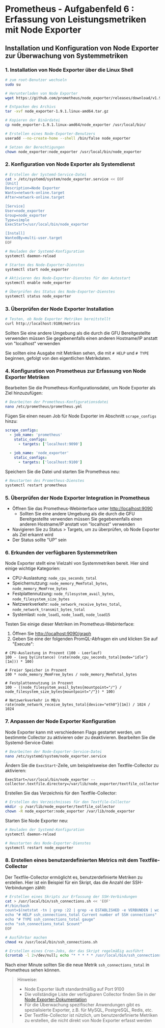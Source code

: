# Prometheus - Aufgabenfeld 6 : Erfassung von Leistungsmetriken mit Node Exporter

## Installation und Konfiguration von Node Exporter zur Überwachung von Systemmetriken

### 1. Installation von Node Exporter über die Linux Shell

```bash
# zum root-Benutzer wechseln
sudo su

# Herunterladen von Node Exporter
wget https://github.com/prometheus/node_exporter/releases/download/v1.9.1/node_exporter-1.9.1.linux-amd64.tar.gz

# Entpacken des Archivs
tar -xvf node_exporter-1.9.1.linux-amd64.tar.gz

# Kopieren der Binärdatei
cp node_exporter-1.9.1.linux-amd64/node_exporter /usr/local/bin/

# Erstellen eines Node-Exporter-Benutzers
useradd --no-create-home --shell /bin/false node_exporter

# Setzen der Berechtigungen
chown node_exporter:node_exporter /usr/local/bin/node_exporter
```

### 2. Konfiguration von Node Exporter als Systemdienst

```bash
# Erstellen der Systemd-Service-Datei
cat > /etc/systemd/system/node_exporter.service << EOF
[Unit]
Description=Node Exporter
Wants=network-online.target
After=network-online.target

[Service]
User=node_exporter
Group=node_exporter
Type=simple
ExecStart=/usr/local/bin/node_exporter

[Install]
WantedBy=multi-user.target
EOF

# Neuladen der Systemd-Konfiguration
systemctl daemon-reload

# Starten des Node-Exporter-Dienstes
systemctl start node_exporter

# Aktivieren des Node-Exporter-Dienstes für den Autostart
systemctl enable node_exporter

# Überprüfen des Status des Node-Exporter-Dienstes
systemctl status node_exporter
```

### 3. Überprüfen der Node Exporter Installation

```bash
# Testen, ob Node Exporter Metriken bereitstellt
curl http://localhost:9100/metrics
```
Sollten Sie eine andere Umgebung als die durch die GFU Bereitgestellte verwenden müssen Sie gegebenenfalls einen anderen Hostname/IP anstatt von "localhost" verwenden

Sie sollten eine Ausgabe mit Metriken sehen, die mit `# HELP` und `# TYPE` beginnen, gefolgt von den eigentlichen Metrikdaten.

### 4. Konfiguration von Prometheus zur Erfassung von Node Exporter Metriken

Bearbeiten Sie die Prometheus-Konfigurationsdatei, um Node Exporter als Ziel hinzuzufügen:

```bash
# Bearbeiten der Prometheus-Konfigurationsdatei
nano /etc/prometheus/prometheus.yml
```

Fügen Sie einen neuen Job für Node Exporter im Abschnitt `scrape_configs` hinzu:

```yaml
scrape_configs:
  - job_name: 'prometheus'
    static_configs:
      - targets: ['localhost:9090']
  
  - job_name: 'node_exporter'
    static_configs:
      - targets: ['localhost:9100']
```

Speichern Sie die Datei und starten Sie Prometheus neu:

```bash
# Neustarten des Prometheus-Dienstes
systemctl restart prometheus
```

### 5. Überprüfen der Node Exporter Integration in Prometheus

- Öffnen Sie das Prometheus-Webinterface unter [http://localhost:9090](http://localhost:9090)
  - Sollten Sie eine andere Umgebung als die durch die GFU Bereitgestellte verwenden müssen Sie gegebenenfalls einen anderen Hostname/IP anstatt von "localhost" verwenden 
- Navigieren Sie zu Status > Targets, um zu überprüfen, ob Node Exporter als Ziel erkannt wird
- Der Status sollte "UP" sein

### 6. Erkunden der verfügbaren Systemmetriken

Node Exporter stellt eine Vielzahl von Systemmetriken bereit. Hier sind einige wichtige Kategorien:

- CPU-Auslastung: `node_cpu_seconds_total`
- Speichernutzung: `node_memory_MemTotal_bytes`, `node_memory_MemFree_bytes`
- Festplattennutzung: `node_filesystem_avail_bytes`, `node_filesystem_size_bytes`
- Netzwerkverkehr: `node_network_receive_bytes_total`, `node_network_transmit_bytes_total`
- Systemlast: `node_load1`, `node_load5`, `node_load15`

Testen Sie einige dieser Metriken im Prometheus-Webinterface:

1. Öffnen Sie [http://localhost:9090/graph](http://localhost:9090/graph)
2. Geben Sie eine der folgenden PromQL-Abfragen ein und klicken Sie auf "Execute":

```
# CPU-Auslastung in Prozent (100 - Leerlauf)
100 - (avg by(instance) (rate(node_cpu_seconds_total{mode="idle"}[1m])) * 100)

# Freier Speicher in Prozent
100 * node_memory_MemFree_bytes / node_memory_MemTotal_bytes

# Festplattennutzung in Prozent
100 - ((node_filesystem_avail_bytes{mountpoint="/"} / node_filesystem_size_bytes{mountpoint="/"}) * 100)

# Netzwerkverkehr in MB/s
rate(node_network_receive_bytes_total{device="eth0"}[1m]) / 1024 / 1024
```

### 7. Anpassen der Node Exporter Konfiguration

Node Exporter kann mit verschiedenen Flags gestartet werden, um bestimmte Collector zu aktivieren oder zu deaktivieren. Bearbeiten Sie die Systemd-Service-Datei:

```bash
# Bearbeiten der Node-Exporter-Service-Datei
nano /etc/systemd/system/node_exporter.service
```

Ändern Sie die `ExecStart`-Zeile, um beispielsweise den Textfile-Collector zu aktivieren:

```
ExecStart=/usr/local/bin/node_exporter --collector.textfile.directory=/var/lib/node_exporter/textfile_collector
```

Erstellen Sie das Verzeichnis für den Textfile-Collector:

```bash
# Erstellen des Verzeichnisses für den Textfile-Collector
mkdir -p /var/lib/node_exporter/textfile_collector
chown -R node_exporter:node_exporter /var/lib/node_exporter
```

Starten Sie Node Exporter neu:

```bash
# Neuladen der Systemd-Konfiguration
systemctl daemon-reload

# Neustarten des Node-Exporter-Dienstes
systemctl restart node_exporter
```

### 8. Erstellen eines benutzerdefinierten Metrics mit dem Textfile-Collector

Der Textfile-Collector ermöglicht es, benutzerdefinierte Metriken zu erstellen. Hier ist ein Beispiel für ein Skript, das die Anzahl der SSH-Verbindungen zählt:

```bash
# Erstellen eines Skripts zur Erfassung der SSH-Verbindungen
cat > /usr/local/bin/ssh_connections.sh << 'EOF'
#!/bin/bash
count=$(netstat -tn | grep :22 | grep -e ESTABLISHED -e VERBUNDEN | wc -l)
echo "# HELP ssh_connections_total Current number of SSH connections"
echo "# TYPE ssh_connections_total gauge"
echo "ssh_connections_total $count"
EOF

# Ausführbar machen
chmod +x /usr/local/bin/ssh_connections.sh

# Erstellen eines Cron-Jobs, der das Skript regelmäßig ausführt
(crontab -l 2>/dev/null; echo "* * * * * /usr/local/bin/ssh_connections.sh > /var/lib/node_exporter/textfile_collector/ssh_connections.prom") | crontab -
```

Nach einer Minute sollten Sie die neue Metrik `ssh_connections_total` in Prometheus sehen können.

> Hinweise:
> - Node Exporter läuft standardmäßig auf Port 9100
> - Die vollständige Liste der verfügbaren Collector finden Sie in der [Node Exporter-Dokumentation](https://github.com/prometheus/node_exporter)
> - Für die Überwachung spezifischer Anwendungen gibt es spezialisierte Exporter, z.B. für MySQL, PostgreSQL, Redis, etc.
> - Der Textfile-Collector ist nützlich, um benutzerdefinierte Metriken zu erstellen, die nicht direkt von Node Exporter erfasst werden
